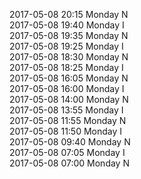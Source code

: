 2017-05-08 20:15 Monday  N  
2017-05-08 19:40 Monday  I  
2017-05-08 19:35 Monday  N  
2017-05-08 19:25 Monday  I  
2017-05-08 18:30 Monday  N  
2017-05-08 18:25 Monday  I  
2017-05-08 16:05 Monday  N  
2017-05-08 16:00 Monday  I  
2017-05-08 14:00 Monday  N  
2017-05-08 13:55 Monday  I  
2017-05-08 11:55 Monday  N  
2017-05-08 11:50 Monday  I  
2017-05-08 09:40 Monday  N  
2017-05-08 07:05 Monday  I  
2017-05-08 07:00 Monday  N  
